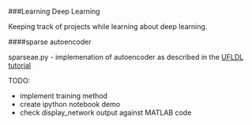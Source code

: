 ###Learning Deep Learning

Keeping track of projects while learning about deep learning.

####sparse autoencoder

sparseae.py - implemenation of autoencoder as described in the [UFLDL tutorial](http://ufldl.stanford.edu/wiki/index.php/Exercise:Sparse_Autoencoder)

TODO:
- implement training method
- create ipython notebook demo
- check display_network output against MATLAB code



